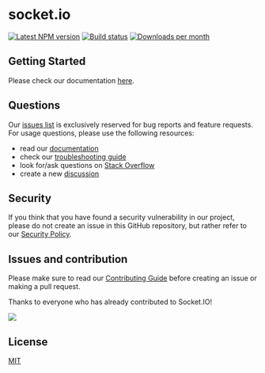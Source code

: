 # socket.io

[![Latest NPM version](https://img.shields.io/npm/v/socket.io.svg)](https://www.npmjs.com/package/socket.io)
[![Build status](https://github.com/socketio/socket.io/actions/workflows/ci.yml/badge.svg?branch=main)](https://github.com/socketio/socket.io/actions/workflows/ci.yml)
[![Downloads per month](https://img.shields.io/npm/dm/socket.io.svg)]((https://www.npmjs.com/package/socket.io))

## Getting Started

Please check our documentation [here](https://socket.io).

## Questions

Our [issues list](https://github.com/socketio/socket.io/issues) is exclusively reserved for bug reports and feature requests. For usage questions, please use the following resources:

- read our [documentation](https://socket.io/docs/v4/)
- check our [troubleshooting guide](https://socket.io/docs/v4/troubleshooting-connection-issues/)
- look for/ask questions on [Stack Overflow](https://stackoverflow.com/questions/tagged/socket.io)
- create a new [discussion](https://github.com/socketio/socket.io/discussions/new?category=q-a)

## Security

If you think that you have found a security vulnerability in our project, please do not create an issue in this GitHub repository, but rather refer to our [Security Policy](./SECURITY.md).

## Issues and contribution

Please make sure to read our [Contributing Guide](./CONTRIBUTING.md) before creating an issue or making a pull request.

Thanks to everyone who has already contributed to Socket.IO!

<a href="https://github.com/socketio/socket.io/graphs/contributors"><img src="https://opencollective.com/socketio/contributors.svg?width=890" /></a>

## License

[MIT](https://opensource.org/licenses/MIT)

